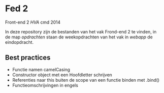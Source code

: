 # Fed 2

Front-end 2 *HVA* cmd 2014

In deze repository zijn de bestanden van het vak Frond-end 2 te vinden, in de map *opdrachten* staan de weekopdrachten van het vak in *webapp* de eindopdracht.

## Best practices

+ Functie namen camelCasing
+ Constructor object met een Hoofdletter schrijven
+ Referenties naar this buiten de scope van een functie binden met .bind()
+ Functieomschrijvingen in engels